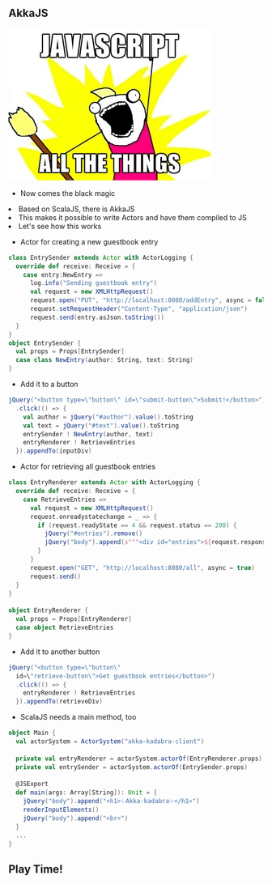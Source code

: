 ## AkkaJS



![jsatt](/img/jsatt.jpg "Logo Title Text 1")


* Now comes the black magic
<li class="fragment">Based on ScalaJS, there is AkkaJS</li>
<li class="fragment">This makes it possible to write Actors and have them compiled to JS</li>
<li class="fragment">Let's see how this works</li>


* Actor for creating a new guestbook entry

```Scala
class EntrySender extends Actor with ActorLogging {
  override def receive: Receive = {
    case entry:NewEntry =>
      log.info("Sending guestbook entry")
      val request = new XMLHttpRequest()
      request.open("PUT", "http://localhost:8080/addEntry", async = false)
      request.setRequestHeader("Content-Type", "application/json")
      request.send(entry.asJson.toString())
  }
}
object EntrySender {
  val props = Props[EntrySender]
  case class NewEntry(author: String, text: String)
}
```


* Add it to a button

```Scala
jQuery("<button type=\"button\" id=\"submit-button\">Submit!</button>")
  .click(() => {
    val author = jQuery("#author").value().toString
    val text = jQuery("#text").value().toString
    entrySender ! NewEntry(author, text)
    entryRenderer ! RetrieveEntries
  }).appendTo(inputDiv)
```


* Actor for retrieving all guestbook entries

```Scala
class EntryRenderer extends Actor with ActorLogging {
  override def receive: Receive = {
    case RetrieveEntries =>
      val request = new XMLHttpRequest()
      request.onreadystatechange = _ => {
        if (request.readyState == 4 && request.status == 200) {
          jQuery("#entries").remove()
          jQuery("body").append(s"""<div id="entries">${request.responseText}</div>""")
        }
      }
      request.open("GET", "http://localhost:8080/all", async = true)
      request.send()
  }
}

object EntryRenderer {
  val props = Props[EntryRenderer]
  case object RetrieveEntries
}
```


* Add it to another button

```Scala
jQuery("<button type=\"button\"
  id=\"retrieve-button\">Get guestbook entries</button>")
  .click(() => {
    entryRenderer ! RetrieveEntries
  }).appendTo(retrieveDiv)
```



* ScalaJS needs a main method, too

```Scala
object Main {
  val actorSystem = ActorSystem("akka-kadabra-client")

  private val entryRenderer = actorSystem.actorOf(EntryRenderer.props)
  private val entrySender = actorSystem.actorOf(EntrySender.props)

  @JSExport
  def main(args: Array[String]): Unit = {
    jQuery("body").append("<h1>✨Akka-kadabra✨</h1>")
    renderInputElements()
    jQuery("body").append("<br>")
  }
  ...
}
```


## Play Time!
